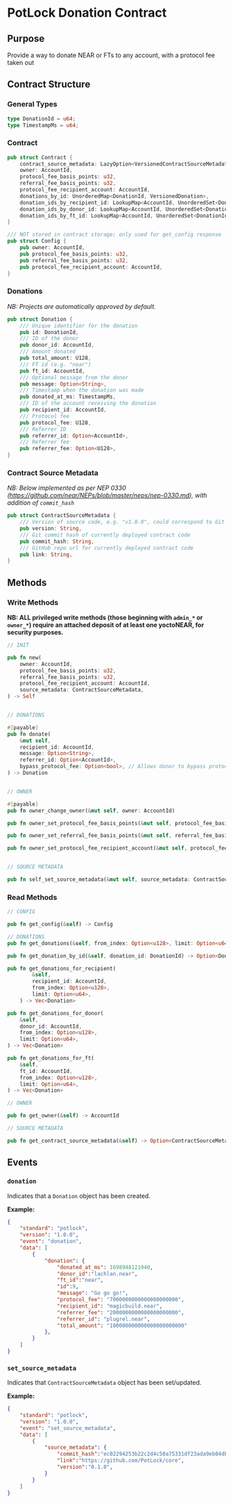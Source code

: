 # PotLock Donation Contract

## Purpose

Provide a way to donate NEAR or FTs to any account, with a protocol fee taken out

## Contract Structure

### General Types

```rs
type DonationId = u64;
type TimestampMs = u64;
```

### Contract

```rs
pub struct Contract {
    contract_source_metadata: LazyOption<VersionedContractSourceMetadata>,
    owner: AccountId,
    protocol_fee_basis_points: u32,
    referral_fee_basis_points: u32,
    protocol_fee_recipient_account: AccountId,
    donations_by_id: UnorderedMap<DonationId, VersionedDonation>,
    donation_ids_by_recipient_id: LookupMap<AccountId, UnorderedSet<DonationId>>,
    donation_ids_by_donor_id: LookupMap<AccountId, UnorderedSet<DonationId>>,
    donation_ids_by_ft_id: LookupMap<AccountId, UnorderedSet<DonationId>>,
}

/// NOT stored in contract storage; only used for get_config response
pub struct Config {
    pub owner: AccountId,
    pub protocol_fee_basis_points: u32,
    pub referral_fee_basis_points: u32,
    pub protocol_fee_recipient_account: AccountId,
}
```

### Donations

_NB: Projects are automatically approved by default._

```rs
pub struct Donation {
    /// Unique identifier for the donation
    pub id: DonationId,
    /// ID of the donor               
    pub donor_id: AccountId,
    /// Amount donated         
    pub total_amount: U128,
    /// FT id (e.g. "near")
    pub ft_id: AccountId,
    /// Optional message from the donor          
    pub message: Option<String>,
    /// Timestamp when the donation was made
    pub donated_at_ms: TimestampMs,
    /// ID of the account receiving the donation  
    pub recipient_id: AccountId,
    /// Protocol fee
    pub protocol_fee: U128,
    /// Referrer ID
    pub referrer_id: Option<AccountId>,
    /// Referrer fee
    pub referrer_fee: Option<U128>,
}
```

### Contract Source Metadata

_NB: Below implemented as per NEP 0330 (https://github.com/near/NEPs/blob/master/neps/nep-0330.md), with addition of `commit_hash`_

```rs
pub struct ContractSourceMetadata {
    /// Version of source code, e.g. "v1.0.0", could correspond to Git tag
    pub version: String,
    /// Git commit hash of currently deployed contract code
    pub commit_hash: String,
    /// GitHub repo url for currently deployed contract code
    pub link: String,
}
```

## Methods

### Write Methods

**NB: ALL privileged write methods (those beginning with `admin_*` or `owner_*`) require an attached deposit of at least one yoctoNEAR, for security purposes.**

```rs
// INIT

pub fn new(
    owner: AccountId,
    protocol_fee_basis_points: u32,
    referral_fee_basis_points: u32,
    protocol_fee_recipient_account: AccountId,
    source_metadata: ContractSourceMetadata,
) -> Self


// DONATIONS

#[payable]
pub fn donate(
    &mut self,
    recipient_id: AccountId,
    message: Option<String>,
    referrer_id: Option<AccountId>,
    bypass_protocol_fee: Option<bool>, // Allows donor to bypass protocol fee if they wish. Defaults to "false".
) -> Donation


// OWNER

#[payable]
pub fn owner_change_owner(&mut self, owner: AccountId)

pub fn owner_set_protocol_fee_basis_points(&mut self, protocol_fee_basis_points: u32)

pub fn owner_set_referral_fee_basis_points(&mut self, referral_fee_basis_points: u32)

pub fn owner_set_protocol_fee_recipient_account(&mut self, protocol_fee_recipient_account: AccountId)


// SOURCE METADATA

pub fn self_set_source_metadata(&mut self, source_metadata: ContractSourceMetadata) // only callable by the contract account (reasoning is that this should be able to be updated by the same account that can deploy code to the account)

```

### Read Methods

```rs
// CONFIG

pub fn get_config(&self) -> Config

// DONATIONS
pub fn get_donations(&self, from_index: Option<u128>, limit: Option<u64>) -> Vec<Donation>

pub fn get_donation_by_id(&self, donation_id: DonationId) -> Option<Donation>

pub fn get_donations_for_recipient(
        &self,
        recipient_id: AccountId,
        from_index: Option<u128>,
        limit: Option<u64>,
    ) -> Vec<Donation>

pub fn get_donations_for_donor(
    &self,
    donor_id: AccountId,
    from_index: Option<u128>,
    limit: Option<u64>,
) -> Vec<Donation>

pub fn get_donations_for_ft(
    &self,
    ft_id: AccountId,
    from_index: Option<u128>,
    limit: Option<u64>,
) -> Vec<Donation>

// OWNER

pub fn get_owner(&self) -> AccountId

// SOURCE METADATA

pub fn get_contract_source_metadata(&self) -> Option<ContractSourceMetadata>
```

## Events

### `donation`

Indicates that a `Donation` object has been created.

**Example:**

```json
{
    "standard": "potlock",
    "version": "1.0.0",
    "event": "donation",
    "data": [
        {
            "donation": {
                "donated_at_ms": 1698948121940,
                "donor_id":"lachlan.near",
                "ft_id":"near",
                "id":9,
                "message": "Go go go!",
                "protocol_fee": "7000000000000000000000",
                "recipient_id": "magicbuild.near",
                "referrer_fee": "2000000000000000000000",
                "referrer_id": "plugrel.near",
                "total_amount": "100000000000000000000000"
            },
        }
    ]
}
```

### `set_source_metadata`

Indicates that `ContractSourceMetadata` object has been set/updated.

**Example:**

```json
{
    "standard": "potlock",
    "version": "1.0.0",
    "event": "set_source_metadata",
    "data": [
        {
            "source_metadata": {
                "commit_hash":"ec02294253b22c2d4c50a75331df23ada9eb04db",
                "link":"https://github.com/PotLock/core",
                "version":"0.1.0",
            }
        }
    ]
}
```
